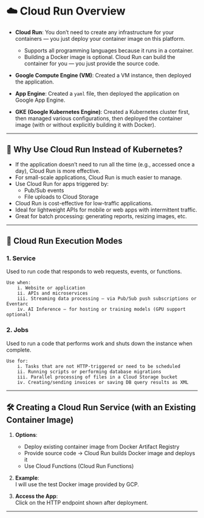 # ☁️ Cloud Run Overview

- **Cloud Run**: You don’t need to create any infrastructure for your containers — you just deploy your container image on this platform.
	- Supports all programming languages because it runs in a container.
	- Building a Docker image is optional. Cloud Run can build the container for you — you just provide the source code.

- **Google Compute Engine (VM)**: Created a VM instance, then deployed the application.

- **App Engine**: Created a `yaml` file, then deployed the application on Google App Engine.

- **GKE (Google Kubernetes Engine)**: Created a Kubernetes cluster first, then managed various configurations, then deployed the container image (with or without explicitly building it with Docker).

---

## 🤔 Why Use Cloud Run Instead of Kubernetes?

- If the application doesn’t need to run all the time (e.g., accessed once a day), Cloud Run is more effective.
- For small-scale applications, Cloud Run is much easier to manage.
- Use Cloud Run for apps triggered by:
	- Pub/Sub events  
	- File uploads to Cloud Storage  
- Cloud Run is cost-effective for low-traffic applications.
- Ideal for lightweight APIs for mobile or web apps with intermittent traffic.
- Great for batch processing: generating reports, resizing images, etc.

---

## 🚀 Cloud Run Execution Modes

### 1. **Service**
Used to run code that responds to web requests, events, or functions.

	Use when:
		i. Website or application
		ii. APIs and microservices
		iii. Streaming data processing — via Pub/Sub push subscriptions or Eventarc
		iv. AI Inference — for hosting or training models (GPU support optional)

### 2. **Jobs**
Used to run a code that performs work and shuts down the instance when complete.

	Use for:
		i. Tasks that are not HTTP-triggered or need to be scheduled
		ii. Running scripts or performing database migrations
		iii. Parallel processing of files in a Cloud Storage bucket
		iv. Creating/sending invoices or saving DB query results as XML

---

## 🛠 Creating a Cloud Run Service (with an Existing Container Image)

1. **Options**:
	- Deploy existing container image from Docker Artifact Registry
	- Provide source code → Cloud Run builds Docker image and deploys it
	- Use Cloud Functions (Cloud Run Functions)

2. **Example**:  
	I will use the test Docker image provided by GCP.

3. **Access the App**:  
	Click on the HTTP endpoint shown after deployment.

---
